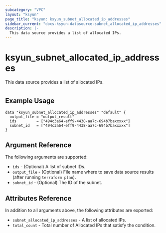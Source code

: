 ```yaml
---
subcategory: "VPC"
layout: "ksyun"
page_title: "ksyun: ksyun_subnet_allocated_ip_addresses"
sidebar_current: "docs-ksyun-datasource-subnet_allocated_ip_addresses"
description: |-
  This data source provides a list of allocated IPs.
---
```


# ksyun_subnet_allocated_ip_addresses

This data source provides a list of allocated IPs.

#

## Example Usage

```hcl
data "ksyun_subnet_allocated_ip_addresses" "default" {
  output_file = "output_result"
  ids         = ["494c3a64-eff9-4438-aa7c-694b7baxxxxx"]
  subnet_id   = ["494c3a64-eff9-4438-aa7c-694b7baxxxxx"]
}
```

## Argument Reference

The following arguments are supported:

* `ids` - (Optional) A list of subnet IDs.
* `output_file` - (Optional) File name where to save data source results (after running `terraform plan`).
* `subnet_id` - (Optional) The ID of the subnet.

## Attributes Reference

In addition to all arguments above, the following attributes are exported:

* `subnet_allocated_ip_addresses` - A list of allocated IPs.
* `total_count` - Total number of Allocated IPs that satisfy the condition.


